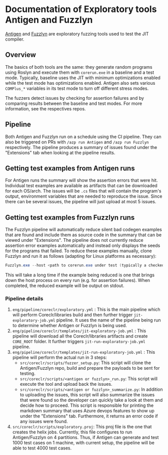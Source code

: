 # Documentation of Exploratory tools Antigen and Fuzzlyn

[Antigen](https://github.com/kunalspathak/antigen) and [Fuzzlyn](https://github.com/jakobbotsch/Fuzzlyn) are exploratory fuzzing tools used to test the JIT compiler.

## Overview

The basics of both tools are the same: they generate random programs using Roslyn and execute them with `corerun.exe` in a baseline and a test mode.
Typically, baseline uses the JIT with minimum optimizations enabled while the test mode has optimizations enabled.
Antigen also sets various `COMPlus_*` variables in its test mode to turn off different stress modes.

The fuzzers detect issues by checking for assertion failures and by comparing results between the baseline and test modes.
For more information, see the respectives repos.

## Pipeline

Both Antigen and Fuzzlyn run on a schedule using the CI pipeline. They can also be triggered on PRs with `/azp run Antigen` and `/azp run Fuzzlyn` respectively.
The pipeline produces a summary of issues found under the "Extensions" tab when looking at the pipeline results.

## Getting test examples from Antigen runs

For Antigen runs the summary will show the assertion errors that were hit.
Individual test examples are available as artifacts that can be downloaded for each OS/arch.
The issues will be `.cs` files that will contain the program's output, environment variables that are needed to reproduce the issue.
Since there can be several issues, the pipeline will just upload at most 5 issues.

## Getting test examples from Fuzzlyn runs

The Fuzzlyn pipeline will automatically reduce silent bad codegen examples that are found and include them as source code in the summary that can be viewed under "Extensions".
The pipeline does not currently reduce assertion error examples automatically and instead only displays the seeds for the programs that failed.
To reduce these examples manually, clone Fuzzlyn and run it as follows (adapting for Linux platforms as necessary):
```powershell
Fuzzlyn.exe --host <path to corerun.exe under test (typically a checked build)> --reduce --seed <seed from the summary>
```
This will take a long time if the example being reduced is one that brings down the host process on every run (e.g. for assertion failures).
When completed, the reduced example will be output on stdout.

### Pipeline details

1. `eng/pipeline/coreclr/exploratory.yml` : This is the main pipeline which will perform Coreclr/libraries build and then further trigger `jit-exploratory-job.yml` pipeline.
    It uses the name of the pipeline being run to determine whether Antigen or Fuzzlyn is being used.
1. `eng/pipeline/coreclr/templates/jit-exploratory-job.yml` : This pipeline will download all the Coreclr/libraries artifacts and create `CORE_ROOT` folder. It further triggers `jit-run-exploratory-job.yml`  pipeline.
1. `eng/pipeline/coreclr/templates/jit-run-exploratory-job.yml` : This pipeline will perform the actual run in 3 steps:
   * `src/coreclr/scripts/fuzzer_setup.py`: This script will clone the Antigen/Fuzzlyn repo, build and prepare the payloads to be sent for testing.
   * `src/coreclr/scripts/<antigen or fuzzlyn>_run.py`: This script will execute the tool and upload back the issues.
   * `src/coreclr/scripts/<antigen or fuzzlyn>_summarize.py`: In addition to uploading the issues, this script will also summarize the issues that were found so the developer can quickly take a look at them and decide how to proceed.
   This script is responsible for printing the markdown summary that uses Azure devops features to show up under the "Extensions" tab.
   Furthermore, it returns an error code if any issues were found.
1. `src/coreclr/scripts/exploratory.proj`: This proj file is the one that creates the helix jobs. Currently, this file configures to run Antigen/Fuzzlyn on 4 partitions.
    Thus, if Antigen can generate and test 1000 test cases on 1 machine, with current setup, the pipeline will be able to test 4000 test cases.